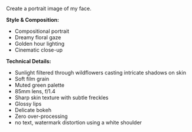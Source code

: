 Create a portrait image of my face.

**Style & Composition:**

- Compositional portrait
- Dreamy floral gaze
- Golden hour lighting
- Cinematic close-up

**Technical Details:**

- Sunlight filtered through wildflowers casting intricate shadows on skin
- Soft film grain
- Muted green palette
- 85mm lens, f/1.4
- Sharp skin texture with subtle freckles
- Glossy lips
- Delicate bokeh
- Zero over-processing
- no text, watermark distortion using a white shoulder
